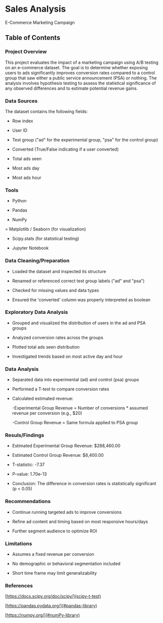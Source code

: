 # Sales Analysis

E-Commerce Marketing Campaign

## Table of Contents


### Project Overview

This project evaluates the impact of a marketing campaign using A/B testing on an e-commerce dataset. The goal is to determine whether exposing users to ads significantly improves conversion rates compared to a control group that saw either a public service announcement (PSA) or nothing. The analysis involves hypothesis testing to assess the statistical significance of any observed differences and to estimate potential revenue gains.

### Data Sources

The dataset contains the following fields:

- Row index

- User ID

- Test group ("ad" for the experimental group, "psa" for the control group)

- Converted (True/False indicating if a user converted)

- Total ads seen

- Most ads day

- Most ads hour

### Tools

- Python

- Pandas

- NumPy

= Matplotlib / Seaborn (for visualization)

- Scipy.stats (for statistical testing)

- Jupyter Notebook

### Data Cleaning/Preparation

- Loaded the dataset and inspected its structure

- Renamed or referenced correct test group labels ("ad" and "psa")

- Checked for missing values and data types

- Ensured the 'converted' column was properly interpreted as boolean

### Exploratory Data Analysis

- Grouped and visualized the distribution of users in the ad and PSA groups

- Analyzed conversion rates across the groups

- Plotted total ads seen distribution

- Investigated trends based on most active day and hour

### Data Analysis

- Separated data into experimental (ad) and control (psa) groups

- Performed a T-test to compare conversion rates

- Calculated estimated revenue:

  -Experimental Group Revenue = Number of conversions * assumed revenue per conversion (e.g., $20)

  -Control Group Revenue = Same formula applied to PSA group

### Resuls/Findings

- Estimated Experimental Group Revenue: $288,460.00

- Estimated Control Group Revenue: $8,400.00

- T-statistic: -7.37

- P-value: 1.70e-13

- Conclusion: The difference in conversion rates is statistically significant (p < 0.05)

### Recommendations

- Continue running targeted ads to improve conversions

- Refine ad content and timing based on most responsive hours/days

- Further segment audience to optimize ROI

### Limitations

- Assumes a fixed revenue per conversion

- No demographic or behavioral segmentation included

- Short time frame may limit generalizability

### References

[https://docs.scipy.org/doc/scipy/](scipy-t-test)

[https://pandas.pydata.org/](#pandas-library)

[https://numpy.org/](#numPy-library)

